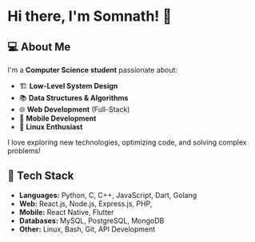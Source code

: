 # Hi there, I'm Somnath! 👋

## 💻 About Me
I'm a **Computer Science student** passionate about:
- 🏗 **Low-Level System Design**
- 📚 **Data Structures & Algorithms**
- 🌐 **Web Development** (Full-Stack)
- 📱 **Mobile Development**
- 🐧 **Linux Enthusiast**

I love exploring new technologies, optimizing code, and solving complex problems!

## 🚀 Tech Stack
- **Languages:** Python, C, C++, JavaScript, Dart, Golang
- **Web:** React.js, Node.js, Express.js, PHP, 
- **Mobile:** React Native, Flutter
- **Databases:** MySQL, PostgreSQL, MongoDB
- **Other:** Linux, Bash, Git, API Development


